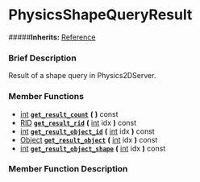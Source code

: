 #  PhysicsShapeQueryResult  
#####**Inherits:** [Reference](class_reference)

###  Brief Description  
Result of a shape query in Physics2DServer.

###  Member Functions 
  * [int](class_int)  **[`get_result_count`](#get_result_count)**  **(** **)** const
  * [RID](class_rid)  **[`get_result_rid`](#get_result_rid)**  **(** [int](class_int) idx  **)** const
  * [int](class_int)  **[`get_result_object_id`](#get_result_object_id)**  **(** [int](class_int) idx  **)** const
  * [Object](class_object)  **[`get_result_object`](#get_result_object)**  **(** [int](class_int) idx  **)** const
  * [int](class_int)  **[`get_result_object_shape`](#get_result_object_shape)**  **(** [int](class_int) idx  **)** const

###  Member Function Description  
